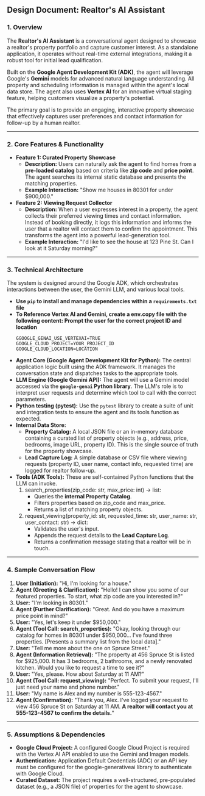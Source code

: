 ## **Design Document: Realtor's AI Assistant**

### **1\. Overview**

The **Realtor's AI Assistant** is a conversational agent designed to showcase a realtor's property portfolio and capture customer interest. As a standalone application, it operates without real-time external integrations, making it a robust tool for initial lead qualification.

Built on the **Google Agent Development Kit (ADK)**, the agent will leverage Google's **Gemini** models for advanced natural language understanding. All property and scheduling information is managed within the agent's local data store. The agent also uses **Vertex AI** for an innovative virtual staging feature, helping customers visualize a property's potential.

The primary goal is to provide an engaging, interactive property showcase that effectively captures user preferences and contact information for follow-up by a human realtor.

---

### **2\. Core Features & Functionality**

* **Feature 1: Curated Property Showcase**  
  * **Description:** Users can naturally ask the agent to find homes from a **pre-loaded catalog** based on criteria like **zip code** and **price point**. The agent searches its internal static database and presents the matching properties.  
  * **Example Interaction:** "Show me houses in 80301 for under $900,000."  
* **Feature 2: Viewing Request Collector**  
  * **Description:** When a user expresses interest in a property, the agent collects their preferred viewing times and contact information. Instead of booking directly, it logs this information and informs the user that a realtor will contact them to confirm the appointment. This transforms the agent into a powerful lead-generation tool.  
  * **Example Interaction:** "I'd like to see the house at 123 Pine St. Can I look at it Saturday morning?"

---

### **3\. Technical Architecture**

The system is designed around the Google ADK, which orchestrates interactions between the user, the Gemini LLM, and various local tools.
* **Use `pip` to install and manage dependencies within a `requirements.txt` file** 
* **To Reference Vertex AI and Gemini, create a env.copy file with the following content: Prompt the user for the correct project ID and location**
  ```
  GGOOGLE_GENAI_USE_VERTEXAI=TRUE
  GOOGLE_CLOUD_PROJECT=YOUR_PROJECT_ID
  GOOGLE_CLOUD_LOCATION=LOCATION
  ```
* **Agent Core (Google Agent Development Kit for Python):** The central application logic built using the ADK framework. It manages the conversation state and dispatches tasks to the appropriate tools.  
* **LLM Engine (Google Gemini API):** The agent will use a Gemini model accessed via the **`google-genai` Python library**. The LLM's role is to interpret user requests and determine which tool to call with the correct parameters.  
* **Python testing (pytest):** Use the `pytest` library to create a suite of unit and integration tests to ensure the agent and its tools function as expected.
* **Internal Data Store:**  
  * **Property Catalog:** A local JSON file or an in-memory database containing a curated list of property objects (e.g., address, price, bedrooms, image URL, property ID). This is the single source of truth for the property showcase.  
  * **Lead Capture Log:** A simple database or CSV file where viewing requests (property ID, user name, contact info, requested time) are logged for realtor follow-up.  
* **Tools (ADK Tools):** These are self-contained Python functions that the LLM can invoke.  
  1. search\_properties(zip\_code: str, max\_price: int) \-\> list:  
     * Queries the **internal Property Catalog**.  
     * Filters properties based on zip\_code and max\_price.  
     * Returns a list of matching property objects.  
  2. request\_viewing(property\_id: str, requested\_time: str, user\_name: str, user\_contact: str) \-\> dict:  
     * Validates the user's input.  
     * Appends the request details to the **Lead Capture Log**.  
     * Returns a confirmation message stating that a realtor will be in touch.

---

### **4\. Sample Conversation Flow**

1. **User (Initiation):** "Hi, I'm looking for a house."  
2. **Agent (Greeting & Clarification):** "Hello\! I can show you some of our featured properties. To start, what zip code are you interested in?"  
3. **User:** "I'm looking in 80301."  
4. **Agent (Further Clarification):** "Great. And do you have a maximum price point in mind?"  
5. **User:** "Yes, let's keep it under $950,000."  
6. **Agent (Tool Call: search\_properties):** "Okay, looking through our catalog for homes in 80301 under $950,000... I've found three properties. \[Presents a summary list from the local data\]."  
7. **User:** "Tell me more about the one on Spruce Street."  
8. **Agent (Information Retrieval):** "The property at 456 Spruce St is listed for $925,000. It has 3 bedrooms, 2 bathrooms, and a newly renovated kitchen. Would you like to request a time to see it?"  
9. **User:** "Yes, please. How about Saturday at 11 AM?"  
10. **Agent (Tool Call: request\_viewing):** "Perfect. To submit your request, I'll just need your name and phone number."  
11. **User:** "My name is Alex and my number is 555-123-4567."  
12. **Agent (Confirmation):** "Thank you, Alex. I've logged your request to view 456 Spruce St on Saturday at 11 AM. **A realtor will contact you at 555-123-4567 to confirm the details.**"

---

### **5\. Assumptions & Dependencies**

* **Google Cloud Project:** A configured Google Cloud Project is required with the Vertex AI API enabled to use the Gemini and Imagen models.  
* **Authentication:** Application Default Credentials (ADC) or an API key must be configured for the google-generativeai library to authenticate with Google Cloud.  
* **Curated Dataset:** The project requires a well-structured, pre-populated dataset (e.g., a JSON file) of properties for the agent to showcase.